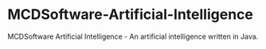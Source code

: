 MCDSoftware-Artificial-Intelligence
===================================

MCDSoftware Artificial Intelligence - An artificial intelligence written in Java.
